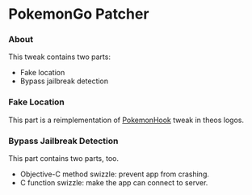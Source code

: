 # PokemonGo Patcher


### About 

This tweak contains two parts: 

* Fake location
* Bypass jailbreak detection

### Fake Location

This part is a reimplementation of [PokemonHook](https://github.com/rpplusplus/PokemonHook) tweak in theos logos.


### Bypass Jailbreak Detection

This part contains two parts, too.

* Objective-C method swizzle: prevent app from crashing.
* C function swizzle: make the app can connect to server.
